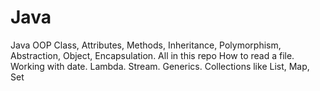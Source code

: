 # Java

Java OOP
Class, Attributes, Methods, Inheritance, Polymorphism, Abstraction, Object, Encapsulation.
All in this repo
How to read a file.
Working with date.
Lambda.
Stream.
Generics.
Collections like List, Map, Set
